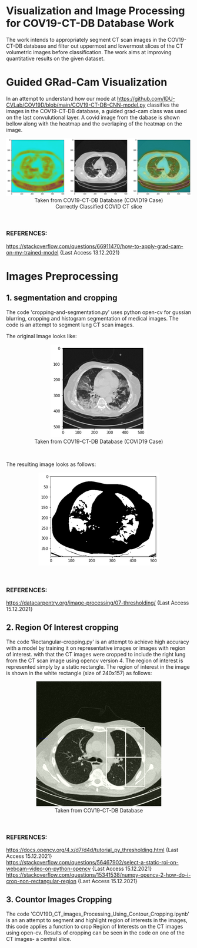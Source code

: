 # Visualization and Image Processing for COV19-CT-DB Database Work

The work intends to appropriately segment CT scan images in the COV19-CT-DB database and filter out uppermost and lowermost slices of the CT volumetric images before classification. The work aims at improving quantitative results on the given dataset. 
# Guided GRad-Cam Visualization <br/>
In an attempt to understand how our mode at https://github.com/IDU-CVLab/COV19D/blob/main/COV19-CT-DB-CNN-model.py classifies the images in the COV19-CT-DB database, a guided grad-cam class was used on the last convulutional layer. A covid image from the dabase is shown bellow along with the heatmap and the overlaping of the heatmap on the image.
<p align="center">
  <img src="https://github.com/IDU-CVLab/Images_Preprocessing/blob/main/Figures/CORRECT-COVID5.png" /> <br/>
  Taken from COV19-CT-DB Database (COVID19 Case) <br/>
  Correctly Classified COVID CT slice 
</p>      
<br/>

### REFERENCES: <br>
https://stackoverflow.com/questions/66911470/how-to-apply-grad-cam-on-my-trained-model {Last Access 13.12.2021}

# Images Preprocessing
## 1. segmentation and cropping <br/>
The code 'cropping-and-segmentation.py' uses python open-cv for gussian blurring, cropping and histogram segmentation of medical images. The code is an attempt to segment lung CT scan images.

The original Image looks like:
<p align="center">
  <img src="https://github.com/IDU-CVLab/Images_Preprocessing/blob/main/Figures/original.png" /> <br/>
  Taken from COV19-CT-DB Database (COVID19 Case)
</p>      
<br/>

The resulting image looks as follows:
<p align="center">
  <img src="https://github.com/IDU-CVLab/Images_Preprocessing/blob/main/Figures/cropped%20and%20segmented.png" />
</p>      
<br/>

### REFERENCES: <br>
https://datacarpentry.org/image-processing/07-thresholding/ {Last Access 15.12.2021}

## 2. Region Of Interest cropping <br/>
The code 'Rectangular-cropping.py' is an attempt to achieve high accuracy with a model by training it on representative images or images with region of interest. with that the CT images were cropped to include the right lung from the CT scan image using opencv version 4. The region of interest is represented simply by a static rectangle. The region of interest in the image is shown in the white rectangle (size of 240x157) as follows: <br/>
<p align="center">
  <img src="https://github.com/IDU-CVLab/Images_Preprocessing/blob/main/Figures/ROI%20static%20rectangular%20crop.png" /> <br/>
  Taken from COV19-CT-DB Database
</p>      
<br/>

### REFERENCES: <br/>
https://docs.opencv.org/4.x/d7/d4d/tutorial_py_thresholding.html {Last Access 15.12.2021} <br/>
https://stackoverflow.com/questions/56467902/select-a-static-roi-on-webcam-video-on-python-opencv {Last Access 15.12.2021} <br/>
https://stackoverflow.com/questions/15341538/numpy-opencv-2-how-do-i-crop-non-rectangular-region {Last Access 15.12.2021} <br/>


## 3. Countor Images Cropping 
The code 'COV19D_CT_images_Processing_Using_Contour_Cropping.ipynb' is an an attempt to segment and highlight region of interests in the images, this code applies a function to crop Region of Interests on the CT images using open-cv. Results of cropping can be seen in the code on one of the CT images- a central slice.

